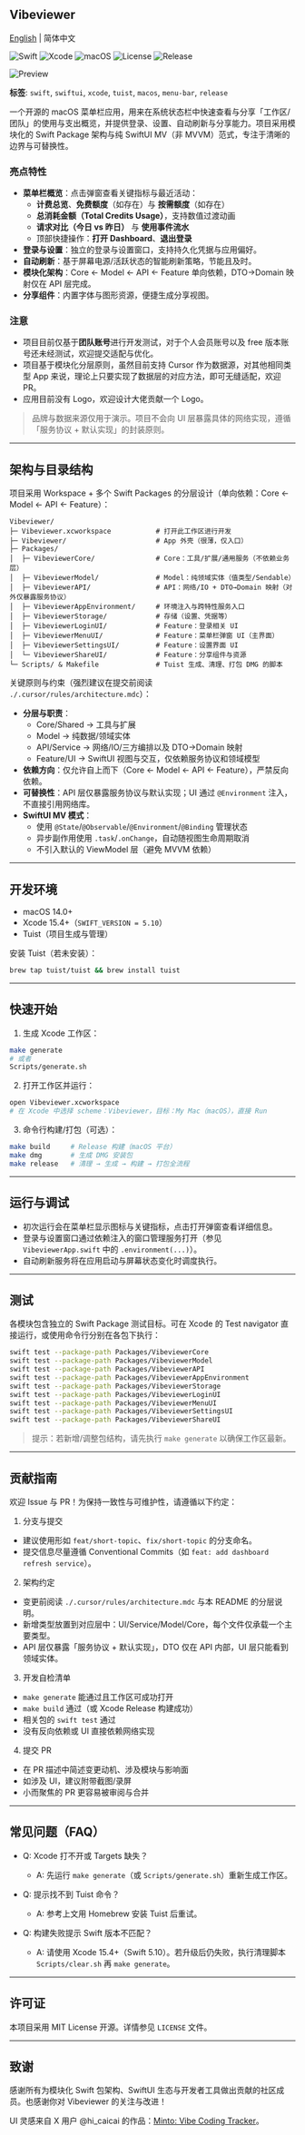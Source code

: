 ## Vibeviewer

[English](README.md) | 简体中文

![Swift](https://img.shields.io/badge/Swift-5.10-orange?logo=swift)
![Xcode](https://img.shields.io/badge/Xcode-15.4%2B-blue?logo=xcode)
![macOS](https://img.shields.io/badge/macOS-14%2B-black?logo=apple)
![License](https://img.shields.io/badge/License-MIT-green)
![Release](https://img.shields.io/badge/Release-DMG-purple)

![Preview](Images/image.png)

**标签**: `swift`, `swiftui`, `xcode`, `tuist`, `macos`, `menu-bar`, `release`

一个开源的 macOS 菜单栏应用，用来在系统状态栏中快速查看与分享「工作区/团队」的使用与支出概览，并提供登录、设置、自动刷新与分享能力。项目采用模块化的 Swift Package 架构与纯 SwiftUI MV（非 MVVM）范式，专注于清晰的边界与可替换性。

### 亮点特性
- **菜单栏概览**：点击弹窗查看关键指标与最近活动：
  - **计费总览**、**免费额度**（如存在）与 **按需额度**（如存在）
  - **总消耗金额（Total Credits Usage）**，支持数值过渡动画
  - **请求对比（今日 vs 昨日）** 与 **使用事件流水**
  - 顶部快捷操作：**打开 Dashboard**、**退出登录**
- **登录与设置**：独立的登录与设置窗口，支持持久化凭据与应用偏好。
- **自动刷新**：基于屏幕电源/活跃状态的智能刷新策略，节能且及时。
- **模块化架构**：Core ← Model ← API ← Feature 单向依赖，DTO→Domain 映射仅在 API 层完成。
- **分享组件**：内置字体与图形资源，便捷生成分享视图。

### 注意
- 项目目前仅基于**团队账号**进行开发测试，对于个人会员账号以及 free 版本账号还未经测试，欢迎提交适配与优化。
- 项目基于模块化分层原则，虽然目前支持 Cursor 作为数据源，对其他相同类型 App 来说，理论上只要实现了数据层的对应方法，即可无缝适配，欢迎 PR。
- 应用目前没有 Logo，欢迎设计大佬贡献一个 Logo。

> 品牌与数据来源仅用于演示。项目不会向 UI 层暴露具体的网络实现，遵循「服务协议 + 默认实现」的封装原则。

---

## 架构与目录结构

项目采用 Workspace + 多个 Swift Packages 的分层设计（单向依赖：Core ← Model ← API ← Feature）：

```
Vibeviewer/
├─ Vibeviewer.xcworkspace           # 打开此工作区进行开发
├─ Vibeviewer/                      # App 外壳（很薄，仅入口）
├─ Packages/
│  ├─ VibeviewerCore/               # Core：工具/扩展/通用服务（不依赖业务层）
│  ├─ VibeviewerModel/              # Model：纯领域实体（值类型/Sendable）
│  ├─ VibeviewerAPI/                # API：网络/IO + DTO→Domain 映射（对外仅暴露服务协议）
│  ├─ VibeviewerAppEnvironment/     # 环境注入与跨特性服务入口
│  ├─ VibeviewerStorage/            # 存储（设置、凭据等）
│  ├─ VibeviewerLoginUI/            # Feature：登录相关 UI
│  ├─ VibeviewerMenuUI/             # Feature：菜单栏弹窗 UI（主界面）
│  ├─ VibeviewerSettingsUI/         # Feature：设置界面 UI
│  └─ VibeviewerShareUI/            # Feature：分享组件与资源
└─ Scripts/ & Makefile              # Tuist 生成、清理、打包 DMG 的脚本
```

关键原则与约束（强烈建议在提交前阅读 `./.cursor/rules/architecture.mdc`）：
- **分层与职责**：
  - Core/Shared → 工具与扩展
  - Model → 纯数据/领域实体
  - API/Service → 网络/IO/三方编排以及 DTO→Domain 映射
  - Feature/UI → SwiftUI 视图与交互，仅依赖服务协议和领域模型
- **依赖方向**：仅允许自上而下（Core ← Model ← API ← Feature），严禁反向依赖。
- **可替换性**：API 层仅暴露服务协议与默认实现；UI 通过 `@Environment` 注入，不直接引用网络库。
- **SwiftUI MV 模式**：
  - 使用 `@State`/`@Observable`/`@Environment`/`@Binding` 管理状态
  - 异步副作用使用 `.task`/`.onChange`，自动随视图生命周期取消
  - 不引入默认的 ViewModel 层（避免 MVVM 依赖）

---

## 开发环境

- macOS 14.0+
- Xcode 15.4+（`SWIFT_VERSION = 5.10`）
- Tuist（项目生成与管理）

安装 Tuist（若未安装）：

```bash
brew tap tuist/tuist && brew install tuist
```

---

## 快速开始

1) 生成 Xcode 工作区：

```bash
make generate
# 或者
Scripts/generate.sh
```

2) 打开工作区并运行：

```bash
open Vibeviewer.xcworkspace
# 在 Xcode 中选择 scheme：Vibeviewer，目标：My Mac（macOS），直接 Run
```

3) 命令行构建/打包（可选）：

```bash
make build     # Release 构建（macOS 平台）
make dmg       # 生成 DMG 安装包
make release   # 清理 → 生成 → 构建 → 打包全流程
```

---

## 运行与调试

- 初次运行会在菜单栏显示图标与关键指标，点击打开弹窗查看详细信息。
- 登录与设置窗口通过依赖注入的窗口管理服务打开（参见 `VibeviewerApp.swift` 中的 `.environment(...)`）。
- 自动刷新服务将在应用启动与屏幕状态变化时调度执行。

---

## 测试

各模块包含独立的 Swift Package 测试目标。可在 Xcode 的 Test navigator 直接运行，或使用命令行分别在各包下执行：

```bash
swift test --package-path Packages/VibeviewerCore
swift test --package-path Packages/VibeviewerModel
swift test --package-path Packages/VibeviewerAPI
swift test --package-path Packages/VibeviewerAppEnvironment
swift test --package-path Packages/VibeviewerStorage
swift test --package-path Packages/VibeviewerLoginUI
swift test --package-path Packages/VibeviewerMenuUI
swift test --package-path Packages/VibeviewerSettingsUI
swift test --package-path Packages/VibeviewerShareUI
```

> 提示：若新增/调整包结构，请先执行 `make generate` 以确保工作区最新。

---

## 贡献指南

欢迎 Issue 与 PR！为保持一致性与可维护性，请遵循以下约定：

1) 分支与提交
- 建议使用形如 `feat/short-topic`、`fix/short-topic` 的分支命名。
- 提交信息尽量遵循 Conventional Commits（如 `feat: add dashboard refresh service`）。

2) 架构约定
- 变更前阅读 `./.cursor/rules/architecture.mdc` 与本 README 的分层说明。
- 新增类型放置到对应层中：UI/Service/Model/Core，每个文件仅承载一个主要类型。
- API 层仅暴露「服务协议 + 默认实现」，DTO 仅在 API 内部，UI 层只能看到领域实体。

3) 开发自检清单
- `make generate` 能通过且工作区可成功打开
- `make build` 通过（或 Xcode Release 构建成功）
- 相关包的 `swift test` 通过
- 没有反向依赖或 UI 直接依赖网络实现

4) 提交 PR
- 在 PR 描述中简述变更动机、涉及模块与影响面
- 如涉及 UI，建议附带截图/录屏
- 小而聚焦的 PR 更容易被审阅与合并

---

## 常见问题（FAQ）

- Q: Xcode 打不开或 Targets 缺失？
  - A: 先运行 `make generate`（或 `Scripts/generate.sh`）重新生成工作区。

- Q: 提示找不到 Tuist 命令？
  - A: 参考上文用 Homebrew 安装 Tuist 后重试。

- Q: 构建失败提示 Swift 版本不匹配？
  - A: 请使用 Xcode 15.4+（Swift 5.10）。若升级后仍失败，执行清理脚本 `Scripts/clear.sh` 再 `make generate`。

---

## 许可证

本项目采用 MIT License 开源。详情参见 `LICENSE` 文件。

---

## 致谢

感谢所有为模块化 Swift 包架构、SwiftUI 生态与开发者工具做出贡献的社区成员。也感谢你对 Vibeviewer 的关注与改进！

UI 灵感来自 X 用户 @hi_caicai 的作品：[Minto: Vibe Coding Tracker](https://apps.apple.com/ca/app/minto-vibe-coding-tracker/id6749605275?mt=12)。


